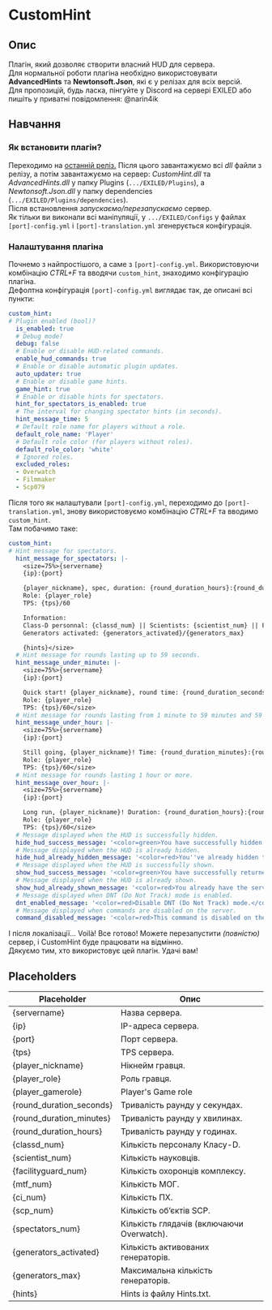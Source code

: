 # CustomHint
## Опис
Плагін, який дозволяє створити власний HUD для сервера.  
Для нормальної роботи плагіна необхідно використовувати **AdvancedHints** та **Newtonsoft.Json**, які є у релізах для всіх версій.  
Для пропозицій, будь ласка, пінгуйте у Discord на сервері EXILED або пишіть у приватні повідомлення: @narin4ik  
## Навчання
### Як встановити плагін?
Переходимо на [останній реліз.](https://github.com/BTF-SCPSL/CustomHint/releases) Після цього завантажуємо всі *dll* файли з релізу, а потім завантажуємо на сервер: *CustomHint.dll* та *AdvancedHints.dll* у папку Plugins (`.../EXILED/Plugins`), а *Newtonsoft.Json.dll* у папку dependencies (`.../EXILED/Plugins/dependencies`).  
Після встановлення *запускаємо/перезапускаємо* сервер.  
Як тільки ви виконали всі маніпуляції, у `.../EXILED/Configs` у файлах `[port]-config.yml` і `[port]-translation.yml` згенерується конфігурація.
### Налаштування плагіна
Почнемо з найпростішого, а саме з `[port]-config.yml`. Використовуючи комбінацію *CTRL+F* та вводячи `custom_hint`, знаходимо конфігурацію плагіна.  
Дефолтна конфігурація `[port]-config.yml` виглядає так, де описані всі пункти:
```yaml
custom_hint:
# Plugin enabled (bool)?
  is_enabled: true
  # Debug mode?
  debug: false
  # Enable or disable HUD-related commands.
  enable_hud_commands: true
  # Enable or disable automatic plugin updates.
  auto_updater: true
  # Enable or disable game hints.
  game_hint: true
  # Enable or disable hints for spectators.
  hint_for_spectators_is_enabled: true
  # The interval for changing spectator hints (in seconds).
  hint_message_time: 5
  # Default role name for players without a role.
  default_role_name: 'Player'
  # Default role color (for players without roles).
  default_role_color: 'white'
  # Ignored roles.
  excluded_roles:
  - Overwatch
  - Filmmaker
  - Scp079
```
Після того як налаштували `[port]-config.yml`, переходимо до `[port]-translation.yml`, знову використовуємо комбінацію *CTRL+F* та вводимо `custom_hint`.  
Там побачимо таке:
```yaml
custom_hint:
# Hint message for spectators.
  hint_message_for_spectators: |-
    <size=75%>{servername}
    {ip}:{port}

    {player_nickname}, spec, duration: {round_duration_hours}:{round_duration_minutes}:{round_duration_seconds}.
    Role: {player_role}
    TPS: {tps}/60

    Information:
    Class-D personnal: {classd_num} || Scientists: {scientist_num} || Facility Guards: {facilityguard_num} || MTF: {mtf_num} || CI: {ci_num} || SCPs: {scp_num} || Spectators: {spectators_num}
    Generators activated: {generators_activated}/{generators_max}

    {hints}</size>
  # Hint message for rounds lasting up to 59 seconds.
  hint_message_under_minute: |-
    <size=75%>{servername}
    {ip}:{port}

    Quick start! {player_nickname}, round time: {round_duration_seconds}s.
    Role: {player_role}
    TPS: {tps}/60</size>
  # Hint message for rounds lasting from 1 minute to 59 minutes and 59 seconds.
  hint_message_under_hour: |-
    <size=75%>{servername}
    {ip}:{port}

    Still going, {player_nickname}! Time: {round_duration_minutes}:{round_duration_seconds}.
    Role: {player_role}
    TPS: {tps}/60</size>
  # Hint message for rounds lasting 1 hour or more.
  hint_message_over_hour: |-
    <size=75%>{servername}
    {ip}:{port}

    Long run, {player_nickname}! Duration: {round_duration_hours}:{round_duration_minutes}:{round_duration_seconds}.
    Role: {player_role}
    TPS: {tps}/60</size>
  # Message displayed when the HUD is successfully hidden.
  hide_hud_success_message: '<color=green>You have successfully hidden the server HUD! To get the HUD back, use .showhud</color>'
  # Message displayed when the HUD is already hidden.
  hide_hud_already_hidden_message: '<color=red>You''ve already hidden the server HUD.</color>'
  # Message displayed when the HUD is successfully shown.
  show_hud_success_message: '<color=green>You have successfully returned the server HUD! To hide again, use .hidehud</color>'
  # Message displayed when the HUD is already shown.
  show_hud_already_shown_message: '<color=red>You already have the server HUD displayed.</color>'
  # Message displayed when DNT (Do Not Track) mode is enabled.
  dnt_enabled_message: '<color=red>Disable DNT (Do Not Track) mode.</color>'
  # Message displayed when commands are disabled on the server.
  command_disabled_message: '<color=red>This command is disabled on the server.</color>'
```
І після локалізації... Voilà! Все готово! Можете перезапустити *(повністю)* сервер, і CustomHint буде працювати на відмінно.  
Дякуємо тим, хто використовує цей плагін. Удачі вам!  
## Placeholders
| Placeholder       | Опис                                 |
| ----------------- | ------------------------------------ |
| {servername}      | Назва сервера.                      |
| {ip}              | IP-адреса сервера.                  |
| {port}            | Порт сервера.                       |
| {tps}             | TPS сервера.                        |
| {player_nickname} | Нікнейм гравця.                     |
| {player_role}     | Роль гравця.                        |
| {player_gamerole}       | Player's Game role                         |
| {round_duration_seconds} | Тривалість раунду у секундах. |
| {round_duration_minutes} | Тривалість раунду у хвилинах. |
| {round_duration_hours}   | Тривалість раунду у годинах.  |
| {classd_num}      | Кількість персоналу Класу-D.        |
| {scientist_num}   | Кількість науковців.                |
| {facilityguard_num} | Кількість охоронців комплексу.     |
| {mtf_num}         | Кількість МОГ.                      |
| {ci_num}          | Кількість ПХ.                       |
| {scp_num}         | Кількість об’єктів SCP.             |
| {spectators_num}  | Кількість глядачів (включаючи Overwatch). |
| {generators_activated} | Кількість активованих генераторів. |
| {generators_max}  | Максимальна кількість генераторів.  |
| {hints}           | Hints із файлу Hints.txt.           |
